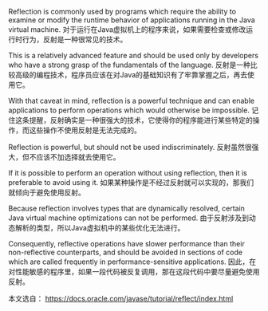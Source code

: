 Reflection is commonly used by programs which require the ability to examine or modify the runtime behavior of applications running in the Java virtual machine.
对于运行在Java虚拟机上的程序来说，如果需要检查或修改运行时行为，反射是一种很常见的技术。

This is a relatively advanced feature and should be used only by developers who have a strong grasp of the fundamentals of the language.
反射是一种比较高级的编程技术，程序员应该在对Java的基础知识有了牢靠掌握之后，再去使用它。

With that caveat in mind, reflection is a powerful technique and can enable applications to perform operations which would otherwise be impossible.
记住这条提醒，反射确实是一种很强大的技术，它使得你的程序能进行某些特定的操作，而这些操作不使用反射是无法完成的。

Reflection is powerful, but should not be used indiscriminately.
反射虽然很强大，但不应该不加选择就去使用它。

If it is possible to perform an operation without using reflection, then it is preferable to avoid using it.
如果某种操作是不经过反射就可以实现的，那我们就倾向于避免使用反射。

Because reflection involves types that are dynamically resolved, certain Java virtual machine optimizations can not be performed.
由于反射涉及到动态解析的类型，所以Java虚拟机中的某些优化无法进行。

Consequently, reflective operations have slower performance than their non-reflective counterparts, and should be avoided in sections of code which are called frequently in performance-sensitive applications.
因此，在对性能敏感的程序里，如果一段代码被反复调用，那在这段代码中要尽量避免使用反射。

本文选自：
https://docs.oracle.com/javase/tutorial/reflect/index.html